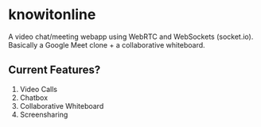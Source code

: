 # knowitonline
A video chat/meeting webapp using WebRTC and WebSockets (socket.io). Basically a Google Meet clone + a collaborative whiteboard.


## Current Features?

1. Video Calls
2. Chatbox
3. Collaborative Whiteboard
4. Screensharing
 
 
